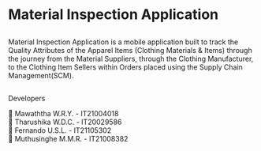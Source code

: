 # Material Inspection Application

##

Material Inspection Application is a mobile application built to track the Quality Attributes of the Apparel Items (Clothing Materials & Items) through the journey from the Material Suppliers, through the Clothing Manufacturer, to the Clothing Item Sellers within Orders placed using the Supply Chain Management(SCM).

##

Developers

🔵 Mawaththa W.R.Y. - IT21004018 <br>
🔵 Tharushika W.D.C. - IT20029586 <br>
🔵 Fernando U.S.L. - IT21105302 <br>
🔵 Muthusinghe M.M.R. - IT21008382 <br>

##

